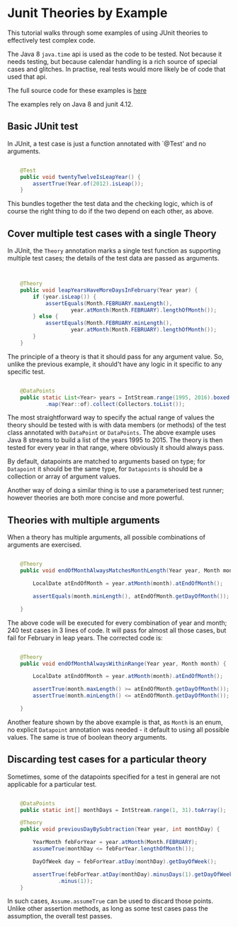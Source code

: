 # Junit Theories by Example

This tutorial walks through some examples of using JUnit theories to effectively test complex code.

The Java 8 `java.time` api is used as the code to be tested. Not because it needs testing,
but because calendar handling is a rich source of special cases and glitches. In practise, real tests would more likely be of code that used that api.

The full source code for these examples is [here](src/test/java/com/github/radm/theories/test/ExampleTest.java)

The examples rely on Java 8 and junit 4.12.

## Basic JUnit test

In JUnit, a test case is just a function annotated with `@Test' and no arguments.

```java

	@Test
	public void twentyTwelveIsLeapYear() {
		assertTrue(Year.of(2012).isLeap());
	}
```

This bundles together the test data and the checking logic, which is of
course the right thing to do if the two depend on each other, as above.

## Cover multiple test cases with a single Theory

In JUnit, the `Theory` annotation marks a single test function as supporting multiple test cases; the details of the test data are passed as arguments.

```java


	@Theory
	public void leapYearsHaveMoreDaysInFebruary(Year year) {
		if (year.isLeap()) {
			assertEquals(Month.FEBRUARY.maxLength(),
					year.atMonth(Month.FEBRUARY).lengthOfMonth());
		} else {
			assertEquals(Month.FEBRUARY.minLength(),
					year.atMonth(Month.FEBRUARY).lengthOfMonth());
		}
	}
```
The principle of a theory is that it should pass for any argument value. So, unlike the previous example, it should't have any logic in it specific to any specific test.

```java

	@DataPoints
	public static List<Year> years = IntStream.range(1995, 2016).boxed()
			.map(Year::of).collect(Collectors.toList());
```

The most straightforward way to specify the actual range of values the theory should be tested with is
with data members (or methods) of the test class annotated with `DataPoint` or `DataPoints`. The above example uses Java 8 streams to build a list of the years 1995 to 2015. The theory is then tested for every year in that range, where obviously it should always pass.

By default, datapoints are matched to arguments based on type; for `Datapoint` it should be the same type, for `Datapoints` is should be a collection or array of argument values.

Another way of doing a similar thing is to use a parameterised test runner; however theories are both more concise and more powerful.


## Theories with multiple arguments

When a theory has multiple arguments, all possible combinations of arguments are exercised.

```java

	@Theory
	public void endOfMonthAlwaysMatchesMonthLength(Year year, Month month) {

		LocalDate atEndOfMonth = year.atMonth(month).atEndOfMonth();

		assertEquals(month.minLength(), atEndOfMonth.getDayOfMonth());

	}
```

The above code will be executed for every combination of year and month; 240 test cases in 3 lines of code. It will pass for almost all those cases, but fail for February in leap years.	The corrected code is:

```java

	@Theory
	public void endOfMonthAlwaysWithinRange(Year year, Month month) {

		LocalDate atEndOfMonth = year.atMonth(month).atEndOfMonth();

		assertTrue(month.maxLength() >= atEndOfMonth.getDayOfMonth());
		assertTrue(month.minLength() <= atEndOfMonth.getDayOfMonth());

	}
```

Another feature shown by the above example is that, as `Month` is an enum, no explicit `Datapoint` annotation was needed - it default to using all possible values. The same is true of boolean theory arguments.

## Discarding test cases for a particular theory

Sometimes, some of the datapoints specified for a test in general are not applicable for a particular test.

``` java

	@DataPoints
	public static int[] monthDays = IntStream.range(1, 31).toArray();

	@Theory
	public void previousDayBySubtraction(Year year, int monthDay) {

		YearMonth febForYear = year.atMonth(Month.FEBRUARY);
		assumeTrue(monthDay <= febForYear.lengthOfMonth());

		DayOfWeek day = febForYear.atDay(monthDay).getDayOfWeek();

		assertTrue(febForYear.atDay(monthDay).minusDays(1).getDayOfWeek() == day
				.minus(1));
	}

```

In such cases, `Assume.assumeTrue` can be used to discard those points. Unlike other assertion methods, as long as some test cases pass the assumption, the overall test passes.

